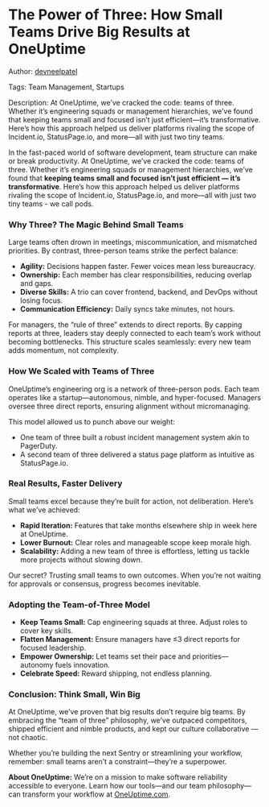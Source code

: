 # The Power of Three: How Small Teams Drive Big Results at OneUptime

Author: [devneelpatel](https://www.github.com/devneelpatel)

Tags: Team Management, Startups

Description: At OneUptime, we’ve cracked the code: teams of three. Whether it’s engineering squads or management hierarchies, we’ve found that keeping teams small and focused isn’t just efficient—it’s transformative. Here’s how this approach helped us deliver platforms rivaling the scope of Incident.io, StatusPage.io, and more—all with just two tiny teams.

In the fast-paced world of software development, team structure can make or break productivity. At OneUptime, we’ve cracked the code: teams of three. Whether it’s engineering squads or management hierarchies, we’ve found that **keeping teams small and focused isn’t just efficient — it’s transformative**. Here’s how this approach helped us deliver platforms rivaling the scope of Incident.io, StatusPage.io, and more—all with just two tiny teams - we call pods.

### Why Three? The Magic Behind Small Teams

Large teams often drown in meetings, miscommunication, and mismatched priorities. By contrast, three-person teams strike the perfect balance:

- **Agility:** Decisions happen faster. Fewer voices mean less bureaucracy.
- **Ownership:** Each member has clear responsibilities, reducing overlap and gaps.
- **Diverse Skills:** A trio can cover frontend, backend, and DevOps without losing focus.
- **Communication Efficiency:** Daily syncs take minutes, not hours.

For managers, the “rule of three” extends to direct reports. By capping reports at three, leaders stay deeply connected to each team’s work without becoming bottlenecks. This structure scales seamlessly: every new team adds momentum, not complexity.

### How We Scaled with Teams of Three

OneUptime’s engineering org is a network of three-person pods. Each team operates like a startup—autonomous, nimble, and hyper-focused. Managers oversee three direct reports, ensuring alignment without micromanaging.

This model allowed us to punch above our weight:

- One team of three built a robust incident management system akin to PagerDuty.
- A second team of three delivered a status page platform as intuitive as StatusPage.io.

### Real Results, Faster Delivery

Small teams excel because they’re built for action, not deliberation. Here’s what we’ve achieved:

- **Rapid Iteration:** Features that take months elsewhere ship in week here at OneUptime.
- **Lower Burnout:** Clear roles and manageable scope keep morale high. 
- **Scalability:** Adding a new team of three is effortless, letting us tackle more projects without slowing down.

Our secret? Trusting small teams to own outcomes. When you’re not waiting for approvals or consensus, progress becomes inevitable.

### Adopting the Team-of-Three Model

- **Keep Teams Small:** Cap engineering squads at three. Adjust roles to cover key skills.
- **Flatten Management:** Ensure managers have ≤3 direct reports for focused leadership.
- **Empower Ownership:** Let teams set their pace and priorities—autonomy fuels innovation.
- **Celebrate Speed:** Reward shipping, not endless planning.

### Conclusion: Think Small, Win Big

At OneUptime, we’ve proven that big results don’t require big teams. By embracing the “team of three” philosophy, we’ve outpaced competitors, shipped efficient and nimble products, and kept our culture collaborative — not chaotic.

Whether you’re building the next Sentry or streamlining your workflow, remember: small teams aren’t a constraint—they’re a superpower.

**About OneUptime:** We’re on a mission to make software reliability accessible to everyone. Learn how our tools—and our team philosophy—can transform your workflow at [OneUptime.com](https://oneuptime.com).

